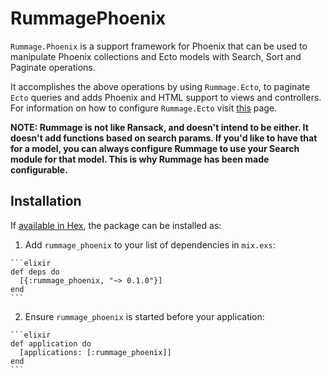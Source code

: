 # RummagePhoenix

`Rummage.Phoenix` is a support framework for Phoenix that can be used to manipulate Phoenix collections and Ecto
models with Search, Sort and Paginate operations.

It accomplishes the above operations by using `Rummage.Ecto`, to paginate `Ecto` queries and adds Phoenix and HTML
support to views and controllers. For information on how to configure `Rummage.Ecto` visit
[this](/Users/adiiyengar/Excipients/rummage_ecto) page.

**NOTE: Rummage is not like Ransack, and doesn't intend to be either. It doesn't add functions based on search params.
If you'd like to have that for a model, you can always configure Rummage to use your Search module for that model. This
is why Rummage has been made configurable.**

## Installation

If [available in Hex](https://hex.pm/docs/publish), the package can be installed as:

  1. Add `rummage_phoenix` to your list of dependencies in `mix.exs`:

    ```elixir
    def deps do
      [{:rummage_phoenix, "~> 0.1.0"}]
    end
    ```

  2. Ensure `rummage_phoenix` is started before your application:

    ```elixir
    def application do
      [applications: [:rummage_phoenix]]
    end
    ```

